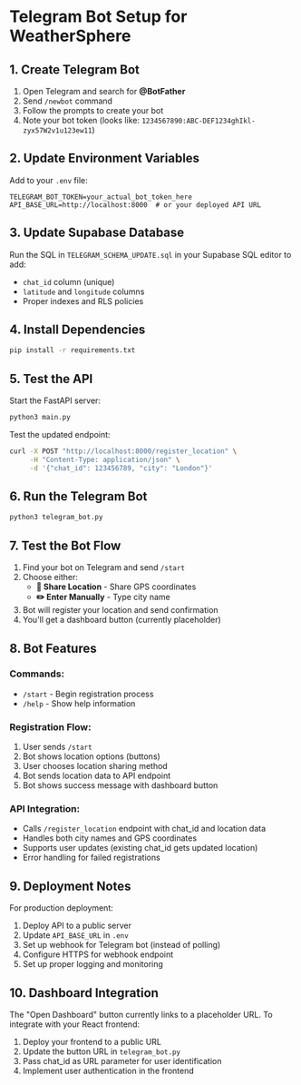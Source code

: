 # Telegram Bot Setup for WeatherSphere

## 1. Create Telegram Bot

1. Open Telegram and search for **@BotFather**
2. Send `/newbot` command
3. Follow the prompts to create your bot
4. Note your bot token (looks like: `1234567890:ABC-DEF1234ghIkl-zyx57W2v1u123ew11`)

## 2. Update Environment Variables

Add to your `.env` file:
```env
TELEGRAM_BOT_TOKEN=your_actual_bot_token_here
API_BASE_URL=http://localhost:8000  # or your deployed API URL
```

## 3. Update Supabase Database

Run the SQL in `TELEGRAM_SCHEMA_UPDATE.sql` in your Supabase SQL editor to add:
- `chat_id` column (unique)
- `latitude` and `longitude` columns
- Proper indexes and RLS policies

## 4. Install Dependencies

```bash
pip install -r requirements.txt
```

## 5. Test the API

Start the FastAPI server:
```bash
python3 main.py
```

Test the updated endpoint:
```bash
curl -X POST "http://localhost:8000/register_location" \
     -H "Content-Type: application/json" \
     -d '{"chat_id": 123456789, "city": "London"}'
```

## 6. Run the Telegram Bot

```bash
python3 telegram_bot.py
```

## 7. Test the Bot Flow

1. Find your bot on Telegram and send `/start`
2. Choose either:
   - **📍 Share Location** - Share GPS coordinates
   - **✏️ Enter Manually** - Type city name
3. Bot will register your location and send confirmation
4. You'll get a dashboard button (currently placeholder)

## 8. Bot Features

### Commands:
- `/start` - Begin registration process
- `/help` - Show help information

### Registration Flow:
1. User sends `/start`
2. Bot shows location options (buttons)
3. User chooses location sharing method
4. Bot sends location data to API endpoint
5. Bot shows success message with dashboard button

### API Integration:
- Calls `/register_location` endpoint with chat_id and location data
- Handles both city names and GPS coordinates
- Supports user updates (existing chat_id gets updated location)
- Error handling for failed registrations

## 9. Deployment Notes

For production deployment:
1. Deploy API to a public server
2. Update `API_BASE_URL` in `.env`
3. Set up webhook for Telegram bot (instead of polling)
4. Configure HTTPS for webhook endpoint
5. Set up proper logging and monitoring

## 10. Dashboard Integration

The "Open Dashboard" button currently links to a placeholder URL. To integrate with your React frontend:
1. Deploy your frontend to a public URL
2. Update the button URL in `telegram_bot.py`
3. Pass chat_id as URL parameter for user identification
4. Implement user authentication in the frontend